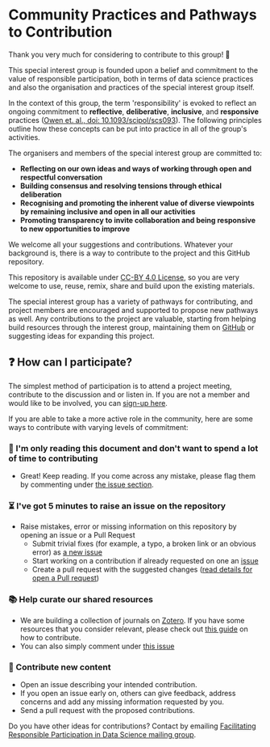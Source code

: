 # Community Practices and Pathways to Contribution

Thank you very much for considering to contribute to this group! 🎉

This special interest group is founded upon a belief and commitment to the value of responsible participation, both in terms of data science practices and also the organisation and practices of the special interest group itself.

In the context of this group, the term 'responsibility' is evoked to reflect an ongoing commitment to **reflective**, **deliberative**, **inclusive**, and **responsive** practices ([Owen et. al., doi: 10.1093/scipol/scs093](https://academic.oup.com/spp/article-abstract/39/6/751/1620724)). The following principles outline how these concepts can be put into practice in all of the group's activities.

The organisers and members of the special interest group are committed to:

- **Reflecting on our own ideas and ways of working through open and respectful conversation**
- **Building consensus and resolving tensions through ethical deliberation**
- **Recognising and promoting the inherent value of diverse viewpoints by remaining inclusive and open in all our activities**
- **Promoting transparency to invite collaboration and being responsive to new opportunities to improve**

We welcome all your suggestions and contributions. Whatever your background is, there is a way to contribute to the project and this GitHub repository.

This repository is available under [CC-BY 4.0 License](/LICENSE), so you are very welcome to use, reuse, remix, share and build upon the existing materials.

The special interest group has a variety of pathways for contributing, and project members are encouraged and supported to propose new pathways as well. Any contributions to the project are valuable, starting from helping build resources through the interest group, maintaining them on [GitHub](https://github.com/alan-turing-institute/responsible-participation/blob/master/projects/) or suggesting ideas for expanding this project.

## ❓ How can I participate?

The simplest method of participation is to attend a project meeting, contribute to the discussion and or listen in. If you are not a member and would like to be involved, you can [sign-up here](https://forms.office.com/Pages/ResponsePage.aspx?id=p_SVQ1XklU-Knx-672OE-fR6PcyyBV1JuragBENwKPJUM0gwRTBPTjYxT0VMS0xZTk1XWE83QUQ5TyQlQCN0PWcu).

If you are able to take a more active role in the community, here are some ways to contribute with varying levels of commitment:

### 📖 I'm only reading this document and don't want to spend a lot of time to contributing

- Great! Keep reading. If you come across any mistake, please flag them by commenting under [the issue section](https://github.com/alan-turing-institute/responsible-participation/issues/2).

### ⏳ I've got 5 minutes to raise an issue on the repository

- Raise mistakes, error or missing information on this repository by opening an issue or a Pull Request
  - Submit trivial fixes (for example, a typo, a broken link or an obvious error) as [a new issue](https://github.com/malvikasharan/developing_collaborative_document/issues/new)
  - Start working on a contribution if already requested on one an [issue](https://github.com/malvikasharan/developing_collaborative_document/issues)
  - Create a pull request with the suggested changes ([read details for open a Pull request](https://opensource.guide/how-to-contribute/#opening-a-pull-request))

### 📚 Help curate our shared resources

- We are building a collection of journals on [Zotero](https://www.zotero.org/groups/2746789/facilitating_responsible_participation_in_data_science/library). If you have some resources that you consider relevant, please check out [this guide](/resources/zotero.md) on how to contribute.
- You can also simply comment under [this issue](https://github.com/alan-turing-institute/responsible-participation/issues/3)

### 🌟 Contribute new content

- Open an issue describing your intended contribution.
- If you open an issue early on, others can give feedback, address concerns and add any missing information requested by you.
- Send a pull request with the proposed contributions.

Do you have other ideas for contributions? Contact by emailing [Facilitating Responsible Participation in Data Science mailing group](mailto:facilitatingresponsibleparticipationIG@turing.ac.uk).
